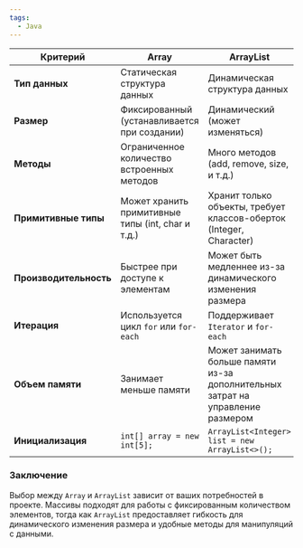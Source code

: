 ```yaml
---
tags:
  - Java
---
```


| **Критерий**                     | **Array**                                              | **ArrayList**                                     |
|-----------------------------------|-------------------------------------------------------|--------------------------------------------------|
| **Тип данных**                    | Статическая структура данных                           | Динамическая структура данных                     |
| **Размер**                        | Фиксированный (устанавливается при создании)         | Динамический (может изменяться)                  |
| **Методы**                        | Ограниченное количество встроенных методов            | Много методов (add, remove, size, и т.д.)       |
| **Примитивные типы**             | Может хранить примитивные типы (int, char и т.д.)    | Хранит только объекты, требует классов-оберток (Integer, Character) |
| **Производительность**            | Быстрее при доступе к элементам                        | Может быть медленнее из-за динамического изменения размера |
| **Итерация**                     | Используется цикл `for` или `for-each`                | Поддерживает `Iterator` и `for-each`             |
| **Объем памяти**                  | Занимает меньше памяти                                | Может занимать больше памяти из-за дополнительных затрат на управление размером |
| **Инициализация**                | `int[] array = new int[5];`                           | `ArrayList<Integer> list = new ArrayList<>();`  |

### Заключение

Выбор между `Array` и `ArrayList` зависит от ваших потребностей в проекте. Массивы подходят для работы с фиксированным количеством элементов, тогда как `ArrayList` предоставляет гибкость для динамического изменения размера и удобные методы для манипуляций с данными.